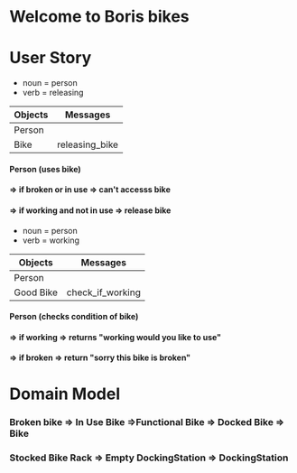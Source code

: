 # Welcome to Boris bikes

# User Story
- noun = person
- verb = releasing

Objects  | Messages
------------- | -------------
Person  |
Bike  | releasing_bike

#### Person (uses bike) 
#### => if broken or in use => can't accesss bike
#### => if working and not in use => release bike

- noun = person
- verb = working

Objects  | Messages
------------- | -------------
Person  |
Good Bike  | check_if_working

#### Person (checks condition of bike) 
#### => if working => returns "working would you like to use"
#### => if broken => return "sorry this bike is broken"

# Domain Model

### Broken bike => In Use Bike =>Functional Bike => Docked Bike => Bike
### Stocked Bike Rack => Empty DockingStation => DockingStation 

